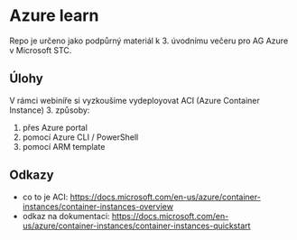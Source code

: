# Azure learn

Repo je určeno jako podpůrný materiál k 3. úvodnímu večeru pro AG Azure v Microsoft STC.

## Úlohy

V rámci webiníře si vyzkoušíme vydeployovat ACI (Azure Container Instance) 3. způsoby:

1. přes Azure portal
2. pomocí Azure CLI / PowerShell
3. pomocí ARM template

## Odkazy

- co to je ACI: https://docs.microsoft.com/en-us/azure/container-instances/container-instances-overview
- odkaz na dokumentaci: https://docs.microsoft.com/en-us/azure/container-instances/container-instances-quickstart